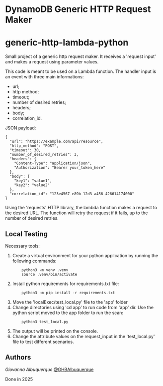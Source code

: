 # DynamoDB Generic HTTP Request Maker
# generic-http-lambda-python
Small project of a generic http request maker. It receives a 'request input' and makes a request using parameter values.

This code is meant to be used on a Lambda function. The handler input is an event with three main informations:

- url;
- http method;
- timeout;
- number of desired retries;
- headers;
- body;
- correlation_id.

JSON payload:
```
{
  "url": "https://example.com/api/resource",
  "http_method": "POST",
  "timeout": 30,
  "number_of_desired_retries": 3,
  "headers": {
    "Content-Type": "application/json",
    "Authorization": "Bearer your_token_here"
  },
  "body": {
    "key1": "value1",
    "key2": "value2"
  },
  "correlation_id": "123e4567-e89b-12d3-a456-426614174000"
}
```

Using the 'requests' HTTP library, the lambda function makes a request to the desired URL. The function will retry the request if it fails, up to the number of desired retries.

## Local Testing

Necessary tools:

1) Create a virtual environment for your python application by running the following commands:
    ```
        python3 -m venv .venv
        source .venv/bin/activate
    ```
2) Install python requirements for requirements.txt file:
    ```
        python3 -m pip install -r requirements.txt
    ```
3) Move the 'localExec/test_local.py' file to the 'app' folder
4) Change directories using 'cd app' to run code from 'app' dir. Use the python script moved to the app folder to run the scan:
    ```
        python3 test_local.py
    ```
5) The output will be printed on the console.
6) Change the attribute values on the request_input in the 'test_local.py' file to test different scenarios.


## Authors

*Giovanna Albuquerque* [@GHBAlbuquerque](https://github.com/GHBAlbuquerque)

Done in 2025